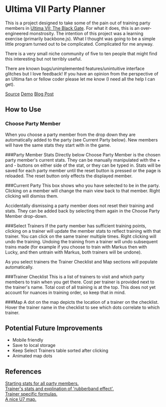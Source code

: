 Ultima VII Party Planner
========================
This is a project designed to take some of the pain out of training party members in [Ultima VII: The
Black Gate](http://en.wikipedia.org/wiki/Ultima_VII:_The_Black_Gate). For what it does, this is an 
over-engineered monstrosity. The intention of this project was a learning exercise (primarily 
backbone.js). What I thought was going to be a simple little program turned out to be complicated. 
Complicated for me anyway.

There is a very small niche community of five to ten people that might find this interesting but not
terribly useful.

There are known bugs/unimplemented features/unintuitive interface glitches but I love feedback! If 
you have an opinion from the perspective of an Ultima fan or fellow coder please let me know (I need
all the help I can get).

[Source](http://github.com/deplicator/u7partyplanner)
[Demo](http://geekwagon.net/projects/u7pp)
[Blog Post](http://blog.geekwagon.net/ultima_vii_party_planner)

How to Use
----------
### Choose Party Member
When you choose a party member from the drop down they are automatically added to the party (see 
Current Party below). New members will have the same stats they start with in the game.

###Party Member Stats
Directly below Choose Party Member is the chosen party member's current stats. They can be manually
manipulated with the + and - buttons on either side of the stat, or they can be typed in. Stats will
be saved for each party member until the reset button is pressed or the page is reloaded. The reset
button only effects the displayed member.

###Current Party
This box shows who you have selected to be in the party. Clicking on a member will change the main
view back to that member. Right clicking will dismiss them.

Accidentally dismissing a party member does not reset their training and stats. They can be added
back by selecting them again in the Choose Party Member drop-down.

###Select Trainers
If the party member has sufficient training points, clicking on a trainer will update the member 
stats to reflect training with that trainer. You can click on the same trainer multiple times. Right
clicking will undo the training. Undoing the training from a trainer will undo subsequent trains 
made (for example if you choose to train with Markus then with Lucky, and then untrain with Markus,
both trainers will be undone).

As you select trainers the Trainer Checklist and Map sections will populate automatically.

###Trainer Checklist
This is a list of trainers to visit and which party members to train when you get there. Cost per
trainer is provided next to the trainer's name. Total cost of all training is at the top. This does
not yet account for nuances in training order, so keep that in mind.

###Map
A dot on the map depicts the location of a trainer on the checklist. Hover the trainer name in the
checklist to see which dots correlate to which trainer.

Potential Future Improvements
-----------------------------
* Mobile friendly
* Save to local storage
* Keep Select Trainers table sorted after clicking
* Animated map dots

References
----------
[Starting stats for all party members.](http://infinitron.nullneuron.net/u7char.html)  
[Trainer's stats and explination of 'rubberband effect'.](http://strategywiki.org/wiki/Ultima_VII:_The_Black_Gate/Trainers)  
[Trainer specific formulas.](http://geocities.bootstrike.com/Ultima%20Thule!/u7train.html)  
[A nice U7 map.](http://www.ultimainfo.net/Maps/U7Maps.htm)  